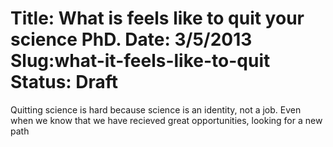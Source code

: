 Title: What is feels like to quit your science PhD.
Date: 3/5/2013
Slug:what-it-feels-like-to-quit
Status: Draft
========================

Quitting science is hard because science is an identity, not a job.  Even when we know that we have recieved great opportunities, looking for a new path